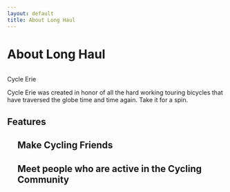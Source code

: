 ```yaml
---
layout: default
title: About Long Haul
---
```


<div class="post">
	<h1 class="pageTitle">About Long Haul</h1>
	<img src="{{ '/assets/img/touring.jpg' | prepend: site.baseurl }}" alt=""> 
	<p class="intro">Cycle Erie </p>
	<p>Cycle Erie was created in honor of all the hard working touring bicycles that have traversed the globe time and time again. Take it for a spin.</p>
	<h2>Features</h2>
	<ul>
	<h2>Make Cycling Friends</h2>
	<h2>Meet people who are active in the Cycling Community</h2>
  	</ul>
</div>
